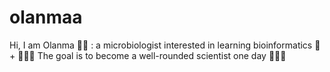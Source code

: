 # olanmaa
Hi, I am Olanma 👋🏾 :
a microbiologist interested in learning bioinformatics 🔬 + 👩🏾‍💻
The goal is to become a well-rounded scientist one day 👩🏾‍🔬
